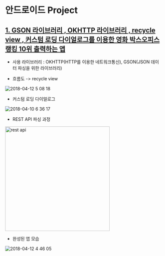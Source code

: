# 안드로이드 Project 

## [1. GSON 라이브러리 , OKHTTP 라이브러리 , recycle view , 커스텀 로딩 다이얼로그를 이용한 영화 박스오피스 랭킹 10위 출력하는 앱](https://github.com/KangHoyong/My-Portfolio/tree/master/Android_Project/REST%20API%20이용한%20박스오피스%20랭킹%20간단한%20앱%20구현/app/src/main/java/com/example/jess/myapplication) 

- 사용 라이브러리 : OKHTTP(HTTP를 이용한 네트워크통신), GSON(JSON 데이터 파싱을 위한 라이브러리)

- 흐름도 -> recycle view 

![2018-04-12 5 08 18](https://user-images.githubusercontent.com/9815703/38664450-9b9fb2ac-3e74-11e8-880c-c46c1d0288ba.png)

- 커스텀 로딩 다이얼로그

![2018-04-10 6 36 17](https://user-images.githubusercontent.com/9815703/38664514-d405625e-3e74-11e8-8294-54ea069265bf.png)

- REST API 파싱 과정 

<img width="335" alt="rest api" src="https://user-images.githubusercontent.com/9815703/38664587-093caf4a-3e75-11e8-80c6-75f1e1f1f2b4.png">

- 완성된 앱 모습 

![2018-04-12 4 46 05](https://user-images.githubusercontent.com/9815703/38664615-1478fd1e-3e75-11e8-83b7-52c2a455d768.png)
